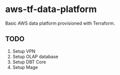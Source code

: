 # aws-tf-data-platform

Basic AWS data platform provisioned with Terraform.

## TODO

1. Setup VPN
2. Setup OLAP database
3. Setup DBT Core
4. Setup Mage
